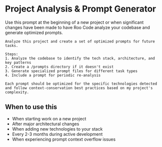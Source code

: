 # Project Analysis & Prompt Generator

Use this prompt at the beginning of a new project or when significant changes have been made to have Roo Code analyze your codebase and generate optimized prompts.

```
Analyze this project and create a set of optimized prompts for future tasks.

Steps:
1. Analyze the codebase to identify the tech stack, architecture, and key patterns
2. Create a /prompts directory if it doesn't exist
3. Generate specialized prompt files for different task types
4. Include a prompt for periodic re-analysis

Each prompt should be optimized for the specific technologies detected and follow context-conservation best practices based on my project's complexity.
```

## When to use this

- When starting work on a new project
- After major architectural changes
- When adding new technologies to your stack
- Every 2-3 months during active development
- When experiencing prompt context overflow issues